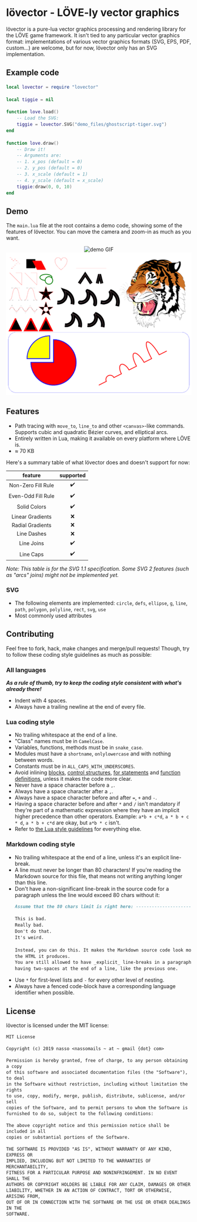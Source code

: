 # lövector - LÖVE-ly vector graphics

lövector is a pure-lua vector graphics processing and rendering library for the
LÖVE game framework. It isn't tied to any particular vector graphics format:
implementations of various vector graphics formats (SVG, EPS, PDF, custom...)
are welcome, but for now, lövector only has an SVG implementation.

## Example code

```lua
local lovector = require "lovector"

local tiggie = nil

function love.load()
    -- Load the SVG:
    tiggie = lovector.SVG("demo_files/ghostscript-tiger.svg")
end

function love.draw()
    -- Draw it!
    -- Arguments are:
    -- 1. x_pos (default = 0)
    -- 2. y_pos (default = 0)
    -- 3. x_scale (default = 1)
    -- 4. y_scale (default = x_scale)
    tiggie:draw(0, 0, 10)
end
```

## Demo

The `main.lua` file at the root contains a demo code, showing some of the
features of lövector. You can move the camera and zoom-in as much as you want.

<p align="middle">
    <img src="./gif-demo.gif" alt="demo GIF" />
    <img src="./screenshot-demo.png" alt="demo screenshot" />
</p>

## Features

* Path tracing with `move_to`, `line_to` and other `<canvas>`-like commands.
    Supports cubic and quadratic Bézier curves, and elliptical arcs.
* Entirely written in Lua, making it available on every platform where LÖVE is.
* ≈ 70 KB

Here's a summary table of what lövector does and doesn't support for now:

|       feature       |      supported     |
|:-------------------:|:------------------:|
| Non-Zero Fill Rule  | :heavy_check_mark: |
| Even-Odd Fill Rule  | :heavy_check_mark: |
| Solid Colors        | :heavy_check_mark: |
| Linear Gradients    | :x:                |
| Radial Gradients    | :x:                |
| Line Dashes         | :x:                |
| Line Joins          | :heavy_check_mark: |
| Line Caps           | :heavy_check_mark: |

_Note: This table is for the SVG 1.1 specification. Some SVG 2 features (such as
"arcs" joins) might not be implemented yet._

### SVG

* The following elements are implemented:
    `circle`,
    `defs`,
    `ellipse`,
    `g`,
    `line`,
    `path`,
    `polygon`,
    `polyline`,
    `rect`,
    `svg`,
    `use`
* Most commonly used attributes

## Contributing

Feel free to fork, hack, make changes and merge/pull requests! Though, try to
follow these coding style guidelines as much as possible:

### All languages

***As a rule of thumb, try to keep the coding style consistent with what's
    already there!***

* Indent with 4 spaces.
* Always have a trailing newline at the end of every file.

### Lua coding style

* No trailing whitespace at the end of a line.
* "Class" names must be in `CamelCase`.
* Variables, functions, methods must be in `snake_case`.
* Modules must have a `shortname`, `onlylowercase` and with nothing between
    words.
* Constants must be in `ALL_CAPS_WITH_UNDERSCORES`.
* Avoid inlining [blocks][1], [control structures][2], [for statements][3] and
    [function definitions][4], unless it makes the code more clear.
* Never have a space character before a `,`.
* Always have a space character after a `,`.
* Always have a space character before and after `=`, `+` and `-`.
* Having a space character before and after `*` and `/` isn't mandatory if
    they're part of a mathematic expression where they have an implicit higher
    precedence than other operators. Example: `a*b + c*d`, `a * b + c * d`,
    `a * b + c*d` are okay, but `a*b * c` isn't.
* Refer to [the Lua style guidelines][5]
    for everything else.

[1]: https://www.lua.org/manual/5.1/manual.html#2.4.2
[2]: https://www.lua.org/manual/5.1/manual.html#2.4.4
[3]: https://www.lua.org/manual/5.1/manual.html#2.4.5
[4]: https://www.lua.org/manual/5.1/manual.html#2.5.9
[5]: http://lua-users.org/wiki/LuaStyleGuide

### Markdown coding style

* No trailing whitespace at the end of a line, unless it's an explicit
    line-break.
* A line must never be longer than 80 characters! If you're reading the Markdown
    source for this file, that means not writing anything longer than this line.
* Don't have a non-significant line-break in the source code for a paragraph
    unless the line would exceed 80 chars without it:
    ```markdown
    Assume that the 80 chars limit is right here: ----------------------------->

    This is bad.
    Really bad.
    Don't do that.
    It's weird.

    Instead, you can do this. It makes the Markdown source code look more like
    the HTML it produces.  
    You are still allowed to have _explicit_ line-breaks in a paragraph, by
    having two-spaces at the end of a line, like the previous one.
    ```
* Use `*` for first-level lists and `-` for every other level of nesting.
* Always have a fenced code-block have a corresponding language identifier when
    possible.

## License

lövector is licensed under the MIT license:

```
MIT License

Copyright (c) 2019 nasso <nassomails ~ at ~ gmail {dot} com>

Permission is hereby granted, free of charge, to any person obtaining a copy
of this software and associated documentation files (the "Software"), to deal
in the Software without restriction, including without limitation the rights
to use, copy, modify, merge, publish, distribute, sublicense, and/or sell
copies of the Software, and to permit persons to whom the Software is
furnished to do so, subject to the following conditions:

The above copyright notice and this permission notice shall be included in all
copies or substantial portions of the Software.

THE SOFTWARE IS PROVIDED "AS IS", WITHOUT WARRANTY OF ANY KIND, EXPRESS OR
IMPLIED, INCLUDING BUT NOT LIMITED TO THE WARRANTIES OF MERCHANTABILITY,
FITNESS FOR A PARTICULAR PURPOSE AND NONINFRINGEMENT. IN NO EVENT SHALL THE
AUTHORS OR COPYRIGHT HOLDERS BE LIABLE FOR ANY CLAIM, DAMAGES OR OTHER
LIABILITY, WHETHER IN AN ACTION OF CONTRACT, TORT OR OTHERWISE, ARISING FROM,
OUT OF OR IN CONNECTION WITH THE SOFTWARE OR THE USE OR OTHER DEALINGS IN THE
SOFTWARE.
```

